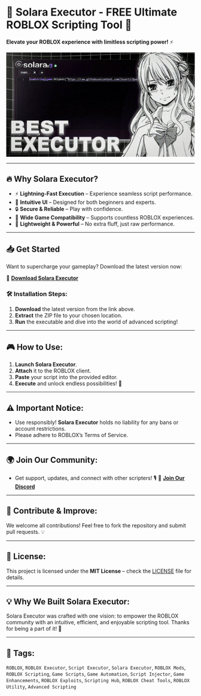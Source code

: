 # 🌊 Solara Executor - FREE Ultimate ROBLOX Scripting Tool 🌊
**Elevate your ROBLOX experience with limitless scripting power!** ⚡

![Solara Executor Preview](/assets/Solara.gif) <!-- Add your image link here -->

---

## 🔥 Why Solara Executor?
- ⚡ **Lightning-Fast Execution** – Experience seamless script performance.
- 🧩 **Intuitive UI** – Designed for both beginners and experts.
- 🔒 **Secure & Reliable** – Play with confidence.
- 🎯 **Wide Game Compatibility** – Supports countless ROBLOX experiences.
- 🚀 **Lightweight & Powerful** – No extra fluff, just raw performance.

---

## 📥 Get Started
Want to supercharge your gameplay? Download the latest version now:

🔗 **[Download Solara Executor](https://your-download-link-here.com)**

### 🛠️ Installation Steps:
1. **Download** the latest version from the link above.
2. **Extract** the ZIP file to your chosen location.
3. **Run** the executable and dive into the world of advanced scripting!

---

## 🎮 How to Use:
1. **Launch Solara Executor**.
2. **Attach** it to the ROBLOX client.
3. **Paste** your script into the provided editor.
4. **Execute** and unlock endless possibilities! 🚀

---

## ⚠️ Important Notice:
- Use responsibly! **Solara Executor** holds no liability for any bans or account restrictions.
- Please adhere to ROBLOX’s Terms of Service.

---

## 🌍 Join Our Community:
- Get support, updates, and connect with other scripters! 🎙️
  🔗 **[Join Our Discord](https://your-discord-invite-link-here.com)**

---

## 🚀 Contribute & Improve:
We welcome all contributions! Feel free to fork the repository and submit pull requests. 💡

---

## 📜 License:
This project is licensed under the **MIT License** – check the [LICENSE](LICENSE) file for details.

---

## 💡 Why We Built Solara Executor:
Solara Executor was crafted with one vision: to empower the ROBLOX community with an intuitive, efficient, and enjoyable scripting tool. Thanks for being a part of it! 🌊

---

## 🔖 Tags:
`ROBLOX`, `ROBLOX Executor`, `Script Executor`, `Solara Executor`, `ROBLOX Mods`, `ROBLOX Scripting`, `Game Scripts`, `Game Automation`, `Script Injector`, `Game Enhancements`, `ROBLOX Exploits`, `Scripting Hub`, `ROBLOX Cheat Tools`, `ROBLOX Utility`, `Advanced Scripting`

